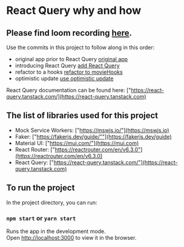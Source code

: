 
# React Query why and how

## Please find loom recording [here](https://www.loom.com/share/7ee557dfa378459fa479d845d4a5ce4a).
Use the commits in this project to follow along in this order:
- original app prior to React Query [original app](https://github.com/conundrumgirl/movies/commit/7478efda3f6e402b3f8922839da457aa71118ffe)
- introducing React Query [add React Query](https://github.com/conundrumgirl/movies/commit/9e74e87e4b6f68bde154443dbbe39513c5006740)
- refactor to a hooks [refactor to movieHooks](https://github.com/conundrumgirl/movies/commit/fdb079c65ae14b8576c9dc930539d02e42dd29ce)
- optimistic update [use optimistic update](https://github.com/conundrumgirl/movies/commit/495f610d5e51736b36fcb73044f4fbe2bae0f4c2)

React Query documentation can be found here: ["https://react-query.tanstack.com/](https://react-query.tanstack.com)


## The list of libraries used for this project


- Mock Service Workers: ["https://mswjs.io/"](https://mswjs.io)
- Faker: ["https://fakerjs.dev/guide/""](https://fakerjs.dev/guide)
- Material UI: ["https://mui.com/"](https://mui.com)
- React Router: ["https://reactrouter.com/en/v6.3.0"](https://reactrouter.com/en/v6.3.0)
- React Query: ["https://react-query.tanstack.com/"](https://react-query.tanstack.com)


## To run the project

In the project directory, you can run:

### `npm start` or `yarn start`

Runs the app in the development mode.\
Open [http://localhost:3000](http://localhost:3000) to view it in the browser.

